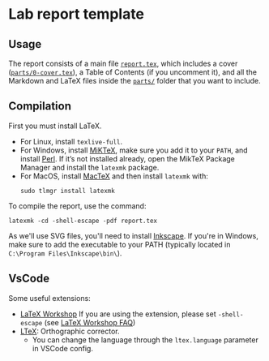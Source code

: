 # Lab report template

## Usage

The report consists of a main file [`report.tex`](report.tex), which includes a cover ([`parts/0-cover.tex`](parts/0-cover.tex)), a Table of Contents (if you uncomment it), and all the Markdown and LaTeX files inside the [`parts/`](parts/) folder that you want to include.


## Compilation
First you must install LaTeX.

- For Linux, install `texlive-full`.
- For Windows, install [MiKTeX](https://miktex.org/download#win), make sure you add it to your `PATH`, and install [Perl](https://strawberryperl.com/). If it’s not installed already, open the MikTeX Package Manager and install the `latexmk` package.
- For MacOS, install [MacTeX](https://www.tug.org/mactex/mactex-download.html) and then install `latexmk` with:
    ```
    sudo tlmgr install latexmk
    ```

To compile the report, use the command:
```
latexmk -cd -shell-escape -pdf report.tex
```

As we'll use SVG files, you'll need to install [Inkscape](https://inkscape.org/). If you're in Windows, make sure to add the executable to your PATH (typically located in `C:\Program Files\Inkscape\bin\`).


## VsCode
Some useful extensions:
- [LaTeX Workshop](https://marketplace.visualstudio.com/items?itemName=James-Yu.latex-workshop)
    If you are using the extension, please set `-shell-escape` (see [LaTeX Workshop FAQ](https://github.com/James-Yu/LaTeX-Workshop/wiki/FAQ#how-to-pass--shell-escape-to-latexmk))
- [LTeX](https://marketplace.visualstudio.com/items?itemName=valentjn.vscode-ltex): Orthographic corrector.
  - You can change the language through the `ltex.language` parameter in VSCode config.
